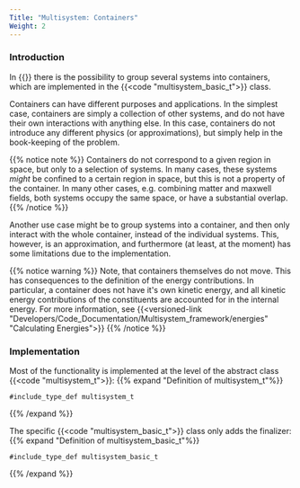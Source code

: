 ```yaml
---
Title: "Multisystem: Containers"
Weight: 2
---
```


### Introduction

In {{<octopus>}} there is the possibility to group several systems into containers, which are implemented in the {{<code "multisystem_basic_t">}} class.

Containers can have different purposes and applications. In the simplest case, containers are simply a collection of other systems, and do not have their own interactions with anything else. In this case, containers do not introduce any different physics (or approximations), but simply help in the book-keeping of the problem.

{{% notice note %}}
Containers do not correspond to a given region in space, but only to a selection of systems. In many cases, these systems *might* be confined to a certain region in space, but this is not a property of the container. In many other cases, e.g. combining matter and maxwell fields, both systems occupy the same space, or have a substantial overlap.
{{% /notice %}}

Another use case might be to group systems into a container, and then only interact with the whole container, instead of the individual systems. This, however, is an approximation, and furthermore (at least, at the moment) has some limitations due to the implementation.

{{% notice warning %}}
Note, that containers themselves do not move. This has consequences to the definition of the energy contributions. In particular, a container does not have it's own kinetic energy, and all kinetic energy contributions of the constituents are accounted for in the internal energy. For more information, see 
{{<versioned-link "Developers/Code_Documentation/Multisystem_framework/energies" "Calculating Energies">}}
{{% /notice %}}


### Implementation

Most of the functionality is implemented at the level of the abstract class {{<code "multisystem_t">}}:
{{% expand "Definition of multisystem_t"%}}
```Fortran
#include_type_def multisystem_t
```
{{% /expand %}}

The specific {{<code "multisystem_basic_t">}} class only adds the finalizer:
{{% expand "Definition of multisystem_basic_t"%}}
```Fortran
#include_type_def multisystem_basic_t
```
{{% /expand %}}
